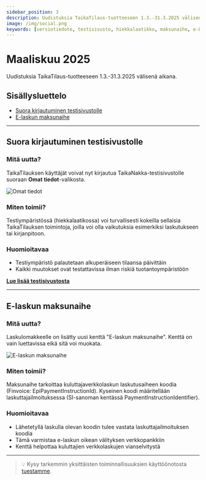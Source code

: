 ```yaml
---
sidebar_position: 3
description: Uudistuksia TaikaTilaus-tuotteeseen 1.3.-31.3.2025 välisenä aikana
image: /img/social.png
keywords: [versiotiedote, testisivusto, hiekkalaatikko, maksunaihe, e-Lasku]
---
```


# Maaliskuu 2025

Uudistuksia TaikaTilaus-tuotteeseen 1.3.-31.3.2025 välisenä aikana.

## Sisällysluettelo

- [Suora kirjautuminen testisivustolle](#suora-kirjautuminen-testisivustolle)
- [E-laskun maksunaihe](#e-laskun-maksunaihe)

---

## Suora kirjautuminen testisivustolle

### Mitä uutta?
TaikaTilauksen käyttäjät voivat nyt kirjautua TaikaNakka-testisivustolle suoraan **Omat tiedot**-valikosta.

![Omat tiedot](/img/ohjeet/kayttajantiedot.png)

### Miten toimii?
Testiympäristössä (hiekkalaatikossa) voi turvallisesti kokeilla sellaisia TaikaTilauksen toimintoja, joilla voi olla vaikutuksia esimerkiksi laskutukseen tai kirjanpitoon.

### Huomioitavaa
- Testiympäristö palautetaan alkuperäiseen tilaansa päivittäin
- Kaikki muutokset ovat testattavissa ilman riskiä tuotantoympäristöön

**[Lue lisää testisivustosta](https://support.taikatilaus.fi/docs/etusivu#testaa-uusia-toimintoja-demoj%C3%A4rjestelm%C3%A4ss%C3%A4)**

---

## E-laskun maksunaihe

### Mitä uutta?
Laskulomakkeelle on lisätty uusi kenttä "E-laskun maksunaihe". Kenttä on vain luettavissa eikä sitä voi muokata.

![E-laskun maksunaihe](/img/versiotiedotteet/maksunaihe.png)

### Miten toimii?
Maksunaihe tarkoittaa kuluttajaverkkolaskun laskutusaiheen koodia (Finvoice: EpiPaymentInstructionId). Kyseinen koodi määritellään laskuttajailmoituksessa (SI-sanoman kentässä PaymentInstructionIdentifier).

### Huomioitavaa
- Lähetetyllä laskulla olevan koodin tulee vastata laskuttajailmoituksen koodia
- Tämä varmistaa e-laskun oikean välityksen verkkopankkiin
- Kenttä helpottaa kuluttajien verkkolaskujen vianselvitystä

---

> 💡 Kysy tarkemmin yksittäisten toiminnallisuuksien käyttöönotosta [tuestamme](https://taikatilaus.freshdesk.com/).
